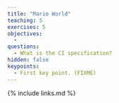 ```yaml
---
title: "Mario World"
teaching: 5
exercises: 5
objectives:
  - 
questions:
  - What is the CI specification?
hidden: false
keypoints:
  - First key point. (FIXME)
---
```


{% include links.md %}
